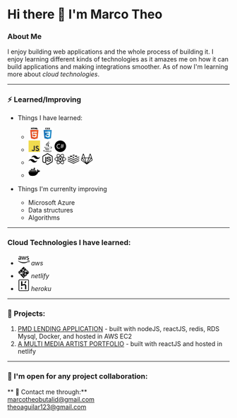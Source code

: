 # Hi there 👋 I'm Marco Theo

### About Me
I enjoy building web applications and the whole process of building it.
I enjoy learning different kinds of technologies as it amazes me on how
it can build applications and making integrations smoother. As of now I'm learning
more about *cloud technologies*.

---

### ⚡ Learned/Improving

* Things I have learned:
  * [<img width="26px" src="https://raw.githubusercontent.com/github/explore/80688e429a7d4ef2fca1e82350fe8e3517d3494d/topics/html/html.png" />](https://raw.githubusercontent.com/github/explore/80688e429a7d4ef2fca1e82350fe8e3517d3494d/topics/html/html.png)
   [<img width="26px" src="https://raw.githubusercontent.com/github/explore/80688e429a7d4ef2fca1e82350fe8e3517d3494d/topics/css/css.png" />](https://raw.githubusercontent.com/github/explore/80688e429a7d4ef2fca1e82350fe8e3517d3494d/topics/css/css.png)
  * [<img width="26px" src="https://raw.githubusercontent.com/github/explore/80688e429a7d4ef2fca1e82350fe8e3517d3494d/topics/javascript/javascript.png" />](https://raw.githubusercontent.com/github/explore/80688e429a7d4ef2fca1e82350fe8e3517d3494d/topics/javascript/javascript.png) 
  [<img width="26px" src="./images/java.svg" />](./images/java.svg) 
  [<img width="26px" src="./images/csharp.svg" />](./images/csharp.svg)
  * [<img width="26px" src="./images/tailwindcss.svg" />](./images/tailwindcss.svg) 
  [<img width="26px" src="./images/node-dot-js.svg" />](./images/node-dot-js.svg) 
  [<img width="26px" src="./images/react.svg" />](./images/react.svg) 
  [<img width="26px" src="./images/redis.svg" />](./images/redis.svg) 
  [<img width="26px" src="./images/gitlab.svg" />](./images/gitlab.svg)
  * [<img width="26px" src="./images/docker.svg" />](./images/docker.svg) 

* Things I'm currenlty improving
  * Microsoft Azure
  * Data structures
  * Algorithms

---

### Cloud Technologies I have learned:

* [<img width="26px" src="./images/amazonaws.svg" />](./images/amazonaws.svg) *aws*
* [<img width="26px" src="./images/netlify.svg" />](./images/netlify.svg)  *netlify*
* [<img width="26px" src="./images/heroku.svg" />](./images/heroku.svg) *heroku*

---

### 🔭 Projects:

1. [PMD LENDING APPLICATION](https://pmdlending.com) - built with nodeJS, reactJS, redis, RDS Mysql, Docker, and hosted in AWS EC2
2. [A MULTI MEDIA ARTIST PORTFOLIO](https://www.gualbertsansual.com/) - built with reactJS and hosted in netlify

---

### 👯 I'm open for any project collaboration:
** 💬 Contact me through:**  
marcotheobutalid@gmail.com  
theoaguilar123@gmail.com
<!--
**mabutalid/mabutalid** is a ✨ _special_ ✨ repository because its `README.md` (this file) appears on your GitHub profile.

Here are some ideas to get you started:

- 🔭 I’m currently working on ...
- 🌱 I’m currently learning ...
- 👯 I’m looking to collaborate on ...
- 🤔 I’m looking for help with ...
- 💬 Ask me about ...
- 📫 How to reach me: ...
- 😄 Pronouns: ...
- ⚡ Fun fact: ...
-->
